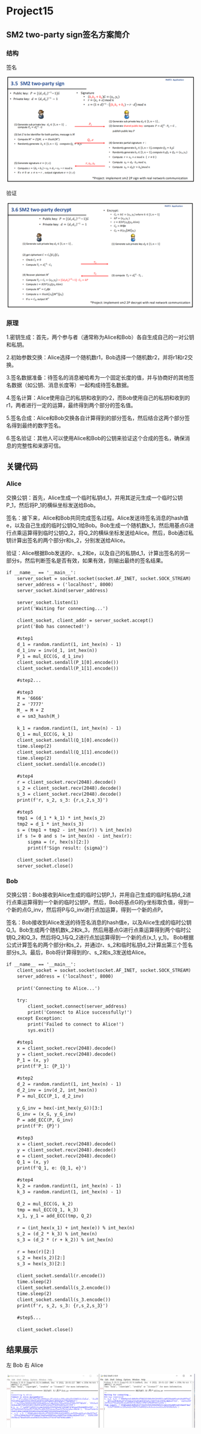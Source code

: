 # Project15

## SM2 two-party sign签名方案简介

### 结构

签名

![image](https://github.com/1-14/Project15/blob/main/2.png)

验证

![image](https://github.com/1-14/Project15/blob/main/3.png)

### 原理

1.密钥生成：首先，两个参与者（通常称为Alice和Bob）各自生成自己的一对公钥和私钥。

2.初始参数交换：Alice选择一个随机数r1，Bob选择一个随机数r2，并将r1和r2交换。

3.签名数据准备：待签名的消息被哈希为一个固定长度的值，并与协商好的其他签名数据（如公钥、消息长度等）一起构成待签名数据。

4.签名计算：Alice使用自己的私钥和收到的r2，而Bob使用自己的私钥和收到的r1，两者进行一定的运算，最终得到两个部分的签名值。

5.签名合成：Alice和Bob交换各自计算得到的部分签名，然后结合这两个部分签名得到最终的数字签名。

6.签名验证：其他人可以使用Alice和Bob的公钥来验证这个合成的签名，确保消息的完整性和来源可信。

## 关键代码

### Alice

交换公钥：首先，Alice生成一个临时私钥d_1，并用其逆元生成一个临时公钥P_1，然后将P_1的横纵坐标发送给Bob。

签名：接下来，Alice和Bob共同完成签名过程。Alice发送待签名消息的hash值e，以及自己生成的临时公钥Q_1给Bob。Bob生成一个随机数k_1，然后用基点G进行点乘运算得到临时公钥Q_2，将Q_2的横纵坐标发送给Alice。然后，Bob通过私钥计算出签名的两个部分r和s_2，分别发送给Alice。

验证：Alice根据Bob发送的r、s_2和e，以及自己的私钥d_1，计算出签名的另一部分s，然后判断签名是否有效，如果有效，则输出最终的签名结果。


```
if __name__ == '__main__':
    server_socket = socket.socket(socket.AF_INET, socket.SOCK_STREAM)
    server_address = ('localhost', 8000)
    server_socket.bind(server_address)

    server_socket.listen(1)
    print('Waiting for connecting...')

    client_socket, client_addr = server_socket.accept()
    print('Bob has connected!')

    #step1
    d_1 = random.randint(1, int_hex(n) - 1)
    d_1_inv = inv(d_1, int_hex(n))
    P_1 = mul_ECC(G, d_1_inv)
    client_socket.sendall(P_1[0].encode())
    client_socket.sendall(P_1[1].encode())

    #step2...

    #step3
    M = '6666'
    Z = '7777'
    M_ = M + Z
    e = sm3_hash(M_)

    k_1 = random.randint(1, int_hex(n) - 1)
    Q_1 = mul_ECC(G, k_1)
    client_socket.sendall(Q_1[0].encode())
    time.sleep(2)
    client_socket.sendall(Q_1[1].encode())
    time.sleep(2)
    client_socket.sendall(e.encode())

    #step4
    r = client_socket.recv(2048).decode()
    s_2 = client_socket.recv(2048).decode()
    s_3 = client_socket.recv(2048).decode()
    print(f'r, s_2, s_3: {r,s_2,s_3}')

    #step5
    tmp1 = (d_1 * k_1) * int_hex(s_2)
    tmp2 = d_1 * int_hex(s_3)
    s = (tmp1 + tmp2 - int_hex(r)) % int_hex(n)
    if s != 0 and s != int_hex(n) - int_hex(r):
        sigma = (r, hex(s)[2:])
        print(f'Sign result: {sigma}')
        
    client_socket.close()
    server_socket.close()
```

### Bob

交换公钥：Bob接收到Alice生成的临时公钥P_1，并用自己生成的临时私钥d_2进行点乘运算得到一个新的临时公钥P。然后，Bob将基点G的y坐标取负值，得到一个新的点G_inv，然后将P与G_inv进行点加运算，得到一个新的点P。

签名：Bob接收到Alice发送的待签名消息的hash值e，以及Alice生成的临时公钥Q_1。Bob生成两个随机数k_2和k_3，然后用基点G进行点乘运算得到两个临时公钥Q_2和Q_3，然后将Q_1与Q_2进行点加运算得到一个新的点(x_1, y_1)。
Bob根据公式计算签名的两个部分r和s_2，并通过r、s_2和临时私钥d_2计算出第三个签名部分s_3。最后，Bob将计算得到的r、s_2和s_3发送给Alice。

```
if __name__ == '__main__':
    client_socket = socket.socket(socket.AF_INET, socket.SOCK_STREAM)
    server_address = ('localhost', 8000)

    print('Connecting to Alice...')

    try:
        client_socket.connect(server_address)
        print('Connect to Alice successfully!')
    except Exception:
        print('Failed to connect to Alice!')
        sys.exit()

    #step1
    x = client_socket.recv(2048).decode()
    y = client_socket.recv(2048).decode()
    P_1 = (x, y)
    print(f'P_1: {P_1}')

    #step2
    d_2 = random.randint(1, int_hex(n) - 1)
    d_2_inv = inv(d_2, int_hex(n))
    P = mul_ECC(P_1, d_2_inv)

    y_G_inv = hex(-int_hex(y_G))[3:]
    G_inv = (x_G, y_G_inv)
    P = add_ECC(P, G_inv)
    print(f'P: {P}')

    #step3
    x = client_socket.recv(2048).decode()
    y = client_socket.recv(2048).decode()
    e = client_socket.recv(2048).decode()
    Q_1 = (x, y)
    print(f'Q_1, e: {Q_1, e}')

    #step4
    k_2 = random.randint(1, int_hex(n) - 1)
    k_3 = random.randint(1, int_hex(n) - 1)

    Q_2 = mul_ECC(G, k_2)
    tmp = mul_ECC(Q_1, k_3)
    x_1, y_1 = add_ECC(tmp, Q_2)

    r = (int_hex(x_1) + int_hex(e)) % int_hex(n)
    s_2 = (d_2 * k_3) % int_hex(n)
    s_3 = (d_2 * (r + k_2)) % int_hex(n)

    r = hex(r)[2:]
    s_2 = hex(s_2)[2:]
    s_3 = hex(s_3)[2:]

    client_socket.sendall(r.encode())
    time.sleep(2)
    client_socket.sendall(s_2.encode())
    time.sleep(2)
    client_socket.sendall(s_3.encode())
    print(f'r, s_2, s_3: {r,s_2,s_3}')

    #step5...

    client_socket.close()
```

## 结果展示

左 Bob 右 Alice

![image](https://github.com/1-14/Project15/blob/main/1.png)



